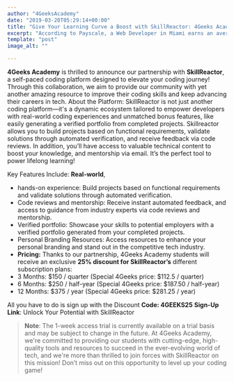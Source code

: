 ```yaml
---
author: "4GeeksAcademy"
date: "2019-03-20T05:29:14+00:00"
title: "Give Your Learning Curve a Boost with SkillReactor: 4Geeks Academy's Newest Partner!"
excerpt: "According to Payscale, a Web Developer in Miami earns an average of $64k per year, and an entry-level developer earns an average of $51k in the same period."
template: "post" 
image_alt: ""

---
```


**4Geeks Academy** is thrilled to announce our partnership with **SkillReactor**, a self-paced coding platform designed to elevate your coding journey! Through this collaboration, we aim to provide our community with yet another amazing resource to improve their coding skills and keep advancing their careers in tech.
About the Platform:
SkillReactor is not just another coding platform—it's a dynamic ecosystem tailored to empower developers with real-world coding experiences and unmatched bonus features, like easily generating a verified portfolio from completed projects. Skillreactor allows you to build projects based on functional requirements, validate solutions through automated verification, and receive feedback via code reviews. In addition, you’ll have access to valuable technical content to boost your knowledge, and mentorship via email. It’s the perfect tool to power lifelong learning!

Key Features Include:
**Real-world**, 
- hands-on experience: Build projects based on functional requirements and validate solutions through automated verification.
- Code reviews and mentorship: Receive instant automated feedback, and access to guidance from industry experts via code reviews and mentorship.
- Verified portfolio: Showcase your skills to potential employers with a verified portfolio generated from your completed projects.
- Personal Branding Resources: Access resources to enhance your personal branding and stand out in the competitive tech industry.
- **Pricing:**
Thanks to our partnership, 4Geeks Academy students will receive an exclusive **25% discount for SkillReactor’s** different subscription plans:
- 3 Months: $150 / quarter (Special 4Geeks price: $112.5 / quarter)
- 6 Months: $250 / half-year (Special 4Geeks price: $187.50 / half-year)
- 12 Months: $375 / year (Special 4Geeks price: $281.25 / year)

All you have to do is sign up with the Discount **Code: 4GEEKS25**
**Sign-Up Link**: Unlock Your Potential with SkillReactor

> **Note**: The 1-week access trial is currently available on a trial basis and may be subject to change in the future.
At 4Geeks Academy, we're committed to providing our students with cutting-edge, high-quality tools and resources to succeed in the ever-evolving world of tech, and we're more than thrilled to join forces with SkillReactor on this mission! Don’t miss out on this opportunity to level up your coding game!
